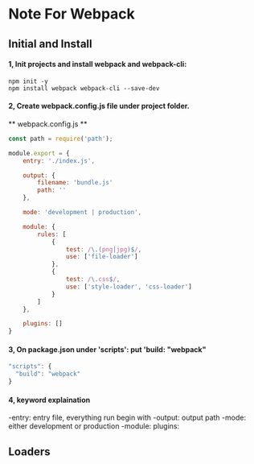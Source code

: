 # Note For Webpack

## Initial and Install

#### 1, Init projects and install webpack and webpack-cli:

	npm init -y
	npm install webpack webpack-cli --save-dev

#### 2, Create webpack.config.js file under project folder.
** webpack.config.js **

```javascript
const path = require('path');

module.export = {
	entry: './index.js',

	output: {
		filename: 'bundle.js'
		path: ''
	},

	mode: 'development | production',

	module: {
		rules: [ 
			{
				test: /\.(png|jpg)$/, 
				use: ['file-loader']
			},
			{
				test: /\.css$/, 
				use: ['style-loader', 'css-loader']
			}
		]
	},

	plugins: []
}
```

#### 3, On package.json under 'scripts': put 'build: "webpack"

```javascript
"scripts": {
  "build": "webpack"
}

```

#### 4, keyword explaination
-entry: entry file, everything run begin with
-output: output path
-mode: either development or production
-module: 
plugins: 

## Loaders




